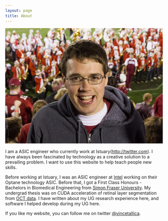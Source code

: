 ```yaml
---
layout: page
title: About
---
```


![My name is Vincent.](/assets/stanford_rosebowl_photo_2013-e1361222975696-940x689.jpg)

I am a ASIC engineer who currently work at Istuary(http://twitter.com).
I have always been fascinated by technology as a creative solution to a prevailing problem.
I want to use this website to help teach people new skills.

Before working at Istuary, I was an ASIC engineer at [Intel](http://intel.com) working on their Optane technology ASIC.
Before that, I got a First Class Honours - Bachelors in Biomedical Engineering from [Simon Fraser University](http://sfu.ca). My undergrad thesis was on CUDA acceleration of retinal layer segmentation from [OCT data](https://en.wikipedia.org/wiki/Optical_coherence_tomography).  I have
written about my UG research experience here, and software I helped
develop during my UG here.

If you like my website, you can follow me on twitter [@vincetallica](https://twitter.com/vincetallica).
